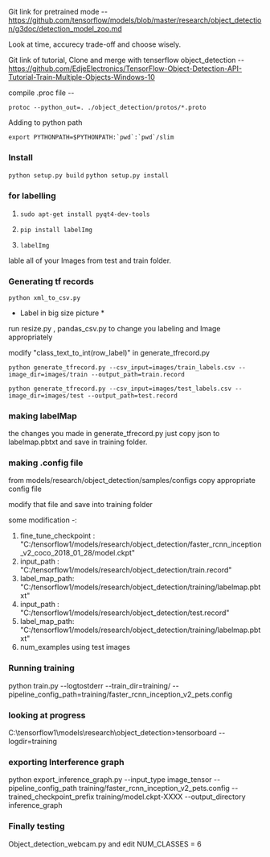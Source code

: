 Git link for pretrained mode --  
https://github.com/tensorflow/models/blob/master/research/object_detection/g3doc/detection_model_zoo.md

Look at time, accurecy trade-off and choose wisely.

Git link of tutorial, Clone and merge with tenserflow object_detection -- 
https://github.com/EdjeElectronics/TensorFlow-Object-Detection-API-Tutorial-Train-Multiple-Objects-Windows-10

compile .proc file --

```protoc --python_out=. ./object_detection/protos/*.proto```

Adding to python path

```export PYTHONPATH=$PYTHONPATH:`pwd`:`pwd`/slim```

### Install 

```python setup.py build```
```python setup.py install```

### for labelling 
1) ```sudo apt-get install pyqt4-dev-tools```

2) ```pip install labelImg```

3) ```labelImg```

lable all of your Images from test and train folder.


### Generating tf records

```python xml_to_csv.py```

* Label in big size picture *

run resize.py , pandas_csv.py to change you labeling and Image appropriately

modify "class_text_to_int(row_label)" in generate_tfrecord.py

```python generate_tfrecord.py --csv_input=images/train_labels.csv --image_dir=images/train --output_path=train.record ```

```python generate_tfrecord.py --csv_input=images/test_labels.csv --image_dir=images/test --output_path=test.record```

### making labelMap

the changes you made in generate_tfrecord.py just copy json to 
labelmap.pbtxt and save in training folder.

### making .config file

from models/research/object_detection/samples/configs copy appropriate config file

modify that file and save into training folder

some modification -:
1) fine_tune_checkpoint : "C:/tensorflow1/models/research/object_detection/faster_rcnn_inception_v2_coco_2018_01_28/model.ckpt"
2) input_path : "C:/tensorflow1/models/research/object_detection/train.record"
3) label_map_path: "C:/tensorflow1/models/research/object_detection/training/labelmap.pbtxt"
4) input_path : "C:/tensorflow1/models/research/object_detection/test.record"
5) label_map_path: "C:/tensorflow1/models/research/object_detection/training/labelmap.pbtxt"
7) num_examples using test images

### Running training
python train.py --logtostderr --train_dir=training/ --pipeline_config_path=training/faster_rcnn_inception_v2_pets.config

### looking at progress
C:\tensorflow1\models\research\object_detection>tensorboard --logdir=training

### exporting Interference graph
python export_inference_graph.py --input_type image_tensor --pipeline_config_path training/faster_rcnn_inception_v2_pets.config --trained_checkpoint_prefix training/model.ckpt-XXXX --output_directory inference_graph

### Finally testing 

Object_detection_webcam.py
and edit NUM_CLASSES = 6
